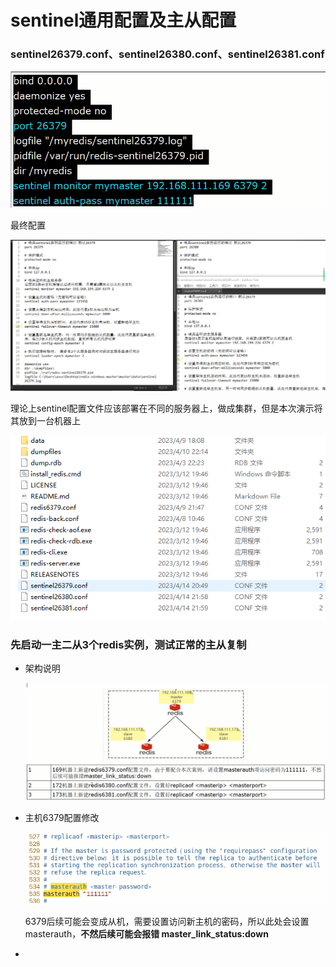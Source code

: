 # sentinel通用配置及主从配置

### sentinel26379.conf、sentinel26380.conf、sentinel26381.conf

![](images/6.sentinel配置.png)

最终配置

![](images/7.sentinel集群配置.png)

理论上sentinel配置文件应该部署在不同的服务器上，做成集群，但是本次演示将其放到一台机器上

![](images/8.sentinel部署.png)

### 先启动一主二从3个redis实例，测试正常的主从复制

- 架构说明

  ![](images/9.架构说明.png)


- 主机6379配置修改

  ![](images/10.主机配置master访问密码.png)

  6379后续可能会变成从机，需要设置访问新主机的密码，所以此处会设置masterauth，**不然后续可能会报错 master_link_status:down**

- ​





